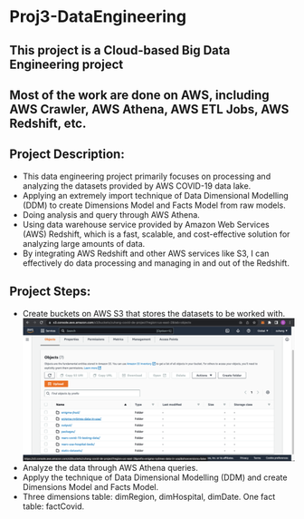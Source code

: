 # Proj3-DataEngineering
## This project is a Cloud-based Big Data Engineering project
## Most of the work are done on AWS, including AWS Crawler, AWS Athena, AWS ETL Jobs, AWS Redshift, etc.

## Project Description:
* This data engineering project primarily focuses on processing and analyzing the datasets provided by AWS COVID-19 data lake.
* Applying an extremely import technique of Data Dimensional Modelling (DDM) to create Dimensions Model and Facts Model from raw models.
* Doing analysis and query through AWS Athena.
* Using data warehouse service provided by Amazon Web Services (AWS) Redshift, which is a fast, scalable, and cost-effective solution for analyzing large amounts of data. 
* By integrating AWS Redshift and other AWS services like S3, I can effectively do data processing and managing in and out of the Redshift.

## Project Steps:
* Create buckets on AWS S3 that stores the datasets to be worked with.
![My Image](screenshots/bucketsS3.png)
* Analyze the data through AWS Athena queries.
* Applyy the technique of Data Dimensional Modelling (DDM) and create Dimensions Model and Facts Model.
* Three dimensions table: dimRegion, dimHospital, dimDate. One fact table: factCovid.

